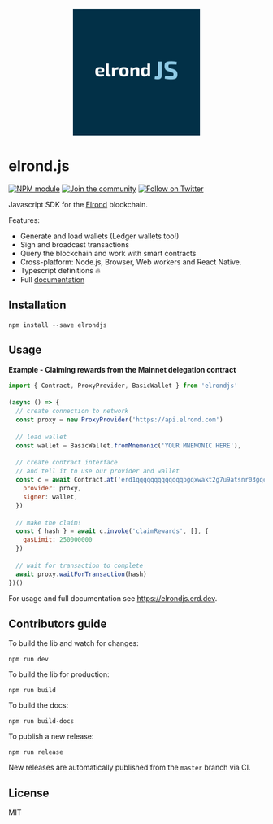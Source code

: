 <p align="center">
  <img width="250" height="250" src="https://raw.githubusercontent.com/erdDEVcode/elrondjs/master/assets/logo.png">
</p>

# elrond.js

[![NPM module](https://badge.fury.io/js/elrondjs.svg)](https://badge.fury.io/js/elrondjs)
[![Join the community](https://img.shields.io/badge/Chat%20on-Telegram-brightgreen.svg?color=0088cc)](https://t.me/erdDEV)
[![Follow on Twitter](https://img.shields.io/twitter/url/http/shields.io.svg?style=social&label=Follow&maxAge=2592000)](https://twitter.com/erd_dev)

Javascript SDK for the [Elrond](https://elrond.com) blockchain.

Features:

* Generate and load wallets (Ledger wallets too!)
* Sign and broadcast transactions
* Query the blockchain and work with smart contracts
* Cross-platform: Node.js, Browser, Web workers and React Native.
* Typescript definitions 🔥
* Full [documentation](https://elrondjs.erd.dev)

## Installation

```
npm install --save elrondjs
```

## Usage

**Example - Claiming rewards from the Mainnet delegation contract**

```js
import { Contract, ProxyProvider, BasicWallet } from 'elrondjs'

(async () => {
  // create connection to network
  const proxy = new ProxyProvider('https://api.elrond.com')

  // load wallet
  const wallet = BasicWallet.fromMnemonic('YOUR MNEMONIC HERE'),

  // create contract interface
  // and tell it to use our provider and wallet
  const c = await Contract.at('erd1qqqqqqqqqqqqqpgqxwakt2g7u9atsnr03gqcgmhcv38pt7mkd94q6shuwt', {
    provider: proxy,
    signer: wallet,
  })

  // make the claim!
  const { hash } = await c.invoke('claimRewards', [], {
    gasLimit: 250000000
  })

  // wait for transaction to complete
  await proxy.waitForTransaction(hash)
})()
```

For usage and full documentation see https://elrondjs.erd.dev.

## Contributors guide

To build the lib and watch for changes:

```
npm run dev
```

To build the lib for production:

```
npm run build
```

To build the docs:

```
npm run build-docs
```

To publish a new release:

```
npm run release
```

New releases are automatically published from the `master` branch via CI.

## License

MIT
